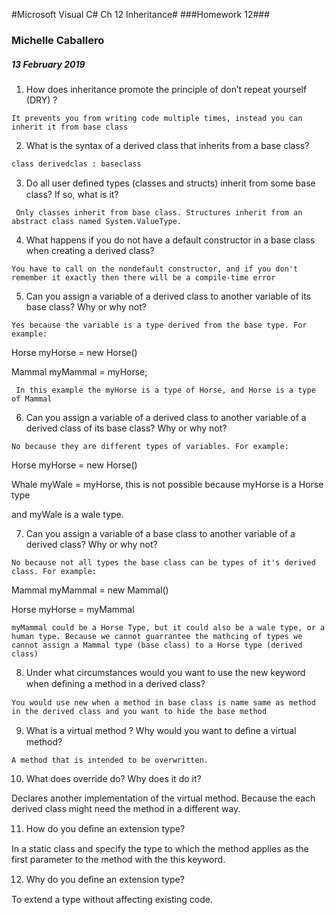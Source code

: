 #Microsoft Visual C# Ch 12  Inheritance#
###Homework 12###

### Michelle Caballero ###
##### 13 February 2019 #####

1. How does inheritance promote the principle of don’t repeat yourself (DRY) ?

``It prevents you from writing code multiple times, instead you can inherit it
from base class``

2. What is the syntax of a derived class that inherits from a base class?

``class derivedclas : baseclass``

3. Do all user deﬁned types (classes and structs) inherit from some base class?
If so, what is it?

`` Only classes inherit from base class. Structures inherit from an abstract
class named System.ValueType.``

4. What happens if you do not have a default constructor in a base class when
creating a derived class?

``You have to call on the nondefault constructor, and if you don't remember it
exactly then there will be a compile-time error``


5. Can you assign a variable of a derived class to another variable of its base
class? Why or why not?

``Yes because the variable is a type derived from the base type. For example:``

Horse myHorse = new Horse()

Mammal myMammal = myHorse;

`` In this example the myHorse is a type of Horse, and Horse is a type of
Mammal``

6. Can you assign a variable of a derived class to another variable of a derived
class of its base class? Why or why not?

``No because they are different types of variables. For example:``

Horse myHorse = new Horse()

Whale myWale = myHorse, this is not possible because myHorse is a Horse type

and myWale is a wale type.


7. Can you assign a variable of a base class to another variable of a derived
class? Why or why not?

``No because not all types the base class can be types of it's derived class.
For example:``

Mammal myMammal = new Mammal()

Horse myHorse = myMammal

``myMammal could be a Horse Type, but it could also be a wale type, or a
human type. Because we cannot guarrantee the mathcing of types we cannot assign
a Mammal type (base class) to a Horse type (derived class)``

8. Under what circumstances would you want to use the new keyword when deﬁning
a method in a derived class?

``You would use new when a method in base class is name same as method in
the derived class and you want to hide the base method``

9. What is a virtual method ? Why would you want to deﬁne a virtual method?

``A method that is intended to be overwritten.``

10. What does override do? Why does it do it?

Declares another implementation of the virtual method. Because the each derived class might need the method in a different way.

11. How do you deﬁne an extension type?

In a static class and specify the type to which the method applies as the first parameter to the method with the this keyword.

12. Why do you deﬁne an extension type?

To extend a type without affecting existing code.

